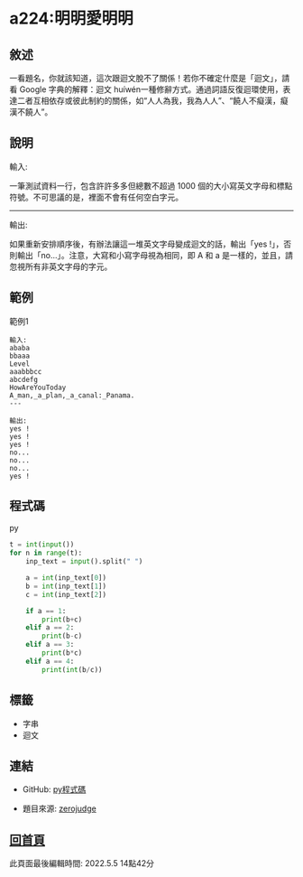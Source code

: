 # a224:明明愛明明

## 敘述

一看題名，你就該知道，這次跟迴文脫不了關係！若你不確定什麼是「迴文」，請看 Google 字典的解釋：迴文 huíwén一種修辭方式。通過詞語反復迴環使用，表達二者互相依存或彼此制約的關係，如“人人為我，我為人人”、“饒人不癡漢，癡漢不饒人”。


## 說明

輸入:

一筆測試資料一行，包含許許多多但總數不超過 1000 個的大小寫英文字母和標點符號。不可思議的是，裡面不會有任何空白字元。

---

輸出:

如果重新安排順序後，有辦法讓這一堆英文字母變成迴文的話，輸出「yes !」，否則輸出「no...」。注意，大寫和小寫字母視為相同，即 A 和 a 是一樣的，並且，請忽視所有非英文字母的字元。

## 範例
範例1

```
輸入:
ababa
bbaaa
Level
aaabbbcc
abcdefg
HowAreYouToday
A_man,_a_plan,_a_canal:_Panama.
---

輸出:
yes !
yes !
yes !
no...
no...
no...
yes !
```

## 程式碼
py

```py
t = int(input())
for n in range(t):
    inp_text = input().split(" ")

    a = int(inp_text[0])
    b = int(inp_text[1])
    c = int(inp_text[2])

    if a == 1:
        print(b+c)
    elif a == 2:
        print(b-c)
    elif a == 3:
        print(b*c)
    elif a == 4:
        print(int(b/c))

```

## 標籤
- 字串
- 迴文


## 連結
- GitHub: [py程式碼](https://github.com/henryleecode23/solve_record/blob/main/zerojudge/a224/main.py)


- 題目來源: [zerojudge](https://zerojudge.tw/ShowProblem?problemid=a224)

## [回首頁](https://henryleecode23.github.io/solve_record/)

此頁面最後編輯時間: 2022.5.5 14點42分
